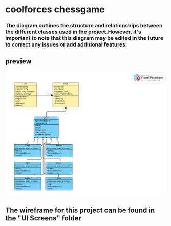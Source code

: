# coolforces chessgame 

###  The diagram outlines the structure and relationships between the different classes used in the project.However, it's important to note that this diagram may be edited in the future to correct any issues or add additional features.
## preview
![Chess Image](uml.png)
## The wireframe for this project can be found in the "UI Screens" folder
